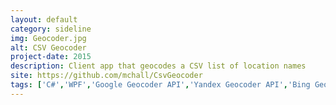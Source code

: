 ```yaml
---
layout: default
category: sideline
img: Geocoder.jpg
alt: CSV Geocoder
project-date: 2015
description: Client app that geocodes a CSV list of location names
site: https://github.com/mchall/CsvGeocoder
tags: ['C#','WPF','Google Geocoder API','Yandex Geocoder API','Bing Geocoder API']
---
```

